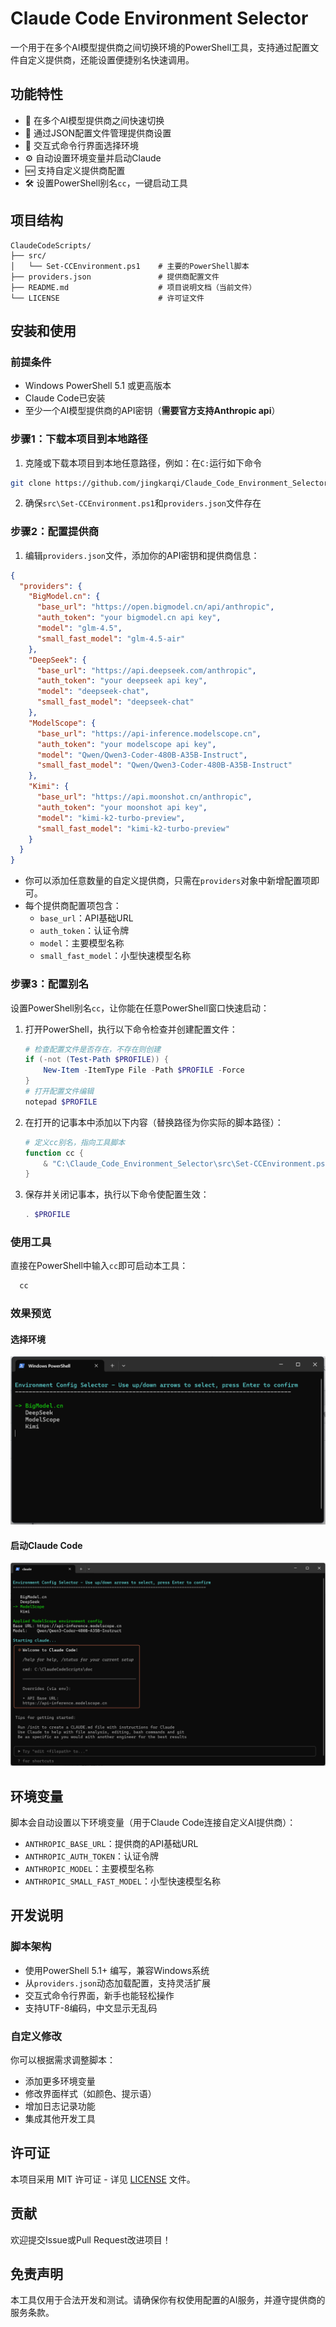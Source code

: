 # Claude Code Environment Selector

一个用于在多个AI模型提供商之间切换环境的PowerShell工具，支持通过配置文件自定义提供商，还能设置便捷别名快速调用。

## 功能特性
- 🔀 在多个AI模型提供商之间快速切换
- 📝 通过JSON配置文件管理提供商设置
- 🎯 交互式命令行界面选择环境
- ⚙️ 自动设置环境变量并启动Claude
- 🆕 支持自定义提供商配置
- 🛠️ 设置PowerShell别名`cc`，一键启动工具

## 项目结构
```
ClaudeCodeScripts/
├── src/
│   └── Set-CCEnvironment.ps1    # 主要的PowerShell脚本
├── providers.json               # 提供商配置文件
├── README.md                    # 项目说明文档（当前文件）
└── LICENSE                      # 许可证文件
```

## 安装和使用
### 前提条件
- Windows PowerShell 5.1 或更高版本
- Claude Code已安装
- 至少一个AI模型提供商的API密钥（**需要官方支持Anthropic api**）

### 步骤1：下载本项目到本地路径
1. 克隆或下载本项目到本地任意路径，例如：在`C:`运行如下命令
```bash
git clone https://github.com/jingkarqi/Claude_Code_Environment_Selector.git
```
2. 确保`src\Set-CCEnvironment.ps1`和`providers.json`文件存在

### 步骤2：配置提供商
1. 编辑`providers.json`文件，添加你的API密钥和提供商信息：
```json
{
  "providers": {
    "BigModel.cn": {
      "base_url": "https://open.bigmodel.cn/api/anthropic",
      "auth_token": "your bigmodel.cn api key",
      "model": "glm-4.5",
      "small_fast_model": "glm-4.5-air"
    },
    "DeepSeek": {
      "base_url": "https://api.deepseek.com/anthropic",
      "auth_token": "your deepseek api key",
      "model": "deepseek-chat",
      "small_fast_model": "deepseek-chat"
    },
    "ModelScope": {
      "base_url": "https://api-inference.modelscope.cn",
      "auth_token": "your modelscope api key",
      "model": "Qwen/Qwen3-Coder-480B-A35B-Instruct",
      "small_fast_model": "Qwen/Qwen3-Coder-480B-A35B-Instruct"
    },
    "Kimi": {
      "base_url": "https://api.moonshot.cn/anthropic",
      "auth_token": "your moonshot api key",
      "model": "kimi-k2-turbo-preview",
      "small_fast_model": "kimi-k2-turbo-preview"
    }
  }
}
```
- 你可以添加任意数量的自定义提供商，只需在`providers`对象中新增配置项即可。
- 每个提供商配置项包含：
  - `base_url`：API基础URL
  - `auth_token`：认证令牌
  - `model`：主要模型名称
  - `small_fast_model`：小型快速模型名称

### 步骤3：配置别名
设置PowerShell别名`cc`，让你能在任意PowerShell窗口快速启动：
1. 打开PowerShell，执行以下命令检查并创建配置文件：
   ```powershell
   # 检查配置文件是否存在，不存在则创建
   if (-not (Test-Path $PROFILE)) {
       New-Item -ItemType File -Path $PROFILE -Force
   }
   # 打开配置文件编辑
   notepad $PROFILE
   ```
2. 在打开的记事本中添加以下内容（替换路径为你实际的脚本路径）：
   ```powershell
   # 定义cc别名，指向工具脚本
   function cc {
       & "C:\Claude_Code_Environment_Selector\src\Set-CCEnvironment.ps1"
   }
   ```
3. 保存并关闭记事本，执行以下命令使配置生效：
   ```powershell
   . $PROFILE
   ```

### 使用工具
直接在PowerShell中输入`cc`即可启动本工具：
```powershell
  cc
```

### 效果预览

#### 选择环境
![效果预览1](doc/exp-1.png)

#### 启动Claude Code
![效果预览2](doc/exp-2.png)

## 环境变量
脚本会自动设置以下环境变量（用于Claude Code连接自定义AI提供商）：
- `ANTHROPIC_BASE_URL`：提供商的API基础URL
- `ANTHROPIC_AUTH_TOKEN`：认证令牌
- `ANTHROPIC_MODEL`：主要模型名称
- `ANTHROPIC_SMALL_FAST_MODEL`：小型快速模型名称

## 开发说明
### 脚本架构
- 使用PowerShell 5.1+ 编写，兼容Windows系统
- 从`providers.json`动态加载配置，支持灵活扩展
- 交互式命令行界面，新手也能轻松操作
- 支持UTF-8编码，中文显示无乱码

### 自定义修改
你可以根据需求调整脚本：
- 添加更多环境变量
- 修改界面样式（如颜色、提示语）
- 增加日志记录功能
- 集成其他开发工具

## 许可证
本项目采用 MIT 许可证 - 详见 [LICENSE](LICENSE) 文件。

## 贡献
欢迎提交Issue或Pull Request改进项目！

## 免责声明
本工具仅用于合法开发和测试。请确保你有权使用配置的AI服务，并遵守提供商的服务条款。
        

